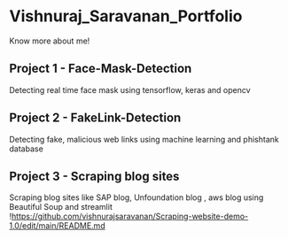 # Vishnuraj_Saravanan_Portfolio
Know more about me!

## Project 1 - Face-Mask-Detection
Detecting real time face mask using tensorflow, keras and opencv

## Project 2 - FakeLink-Detection
Detecting fake, malicious web links using machine learning and phishtank database

## Project 3 - Scraping blog sites
Scraping blog sites like SAP blog, Unfoundation blog , aws blog using Beautiful Soup and streamlit
!https://github.com/vishnurajsaravanan/Scraping-website-demo-1.0/edit/main/README.md
